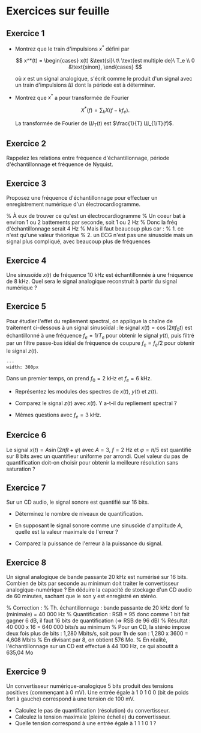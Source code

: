 # Exercices sur feuille


## Exercice 1

* Montrez que le train d'impulsions $x^*$ défini par
  
  $$
  x^*(t) =
  \begin{cases}
  x(t) &\text{si}\ t\ \text{est multiple de}\ T_e \\
  0    &\text{sinon},
  \end{cases}
  $$
  
  où $x$ est un signal analogique, s'écrit comme le produit d'un signal avec un train d'impulsions $Ш$ dont la période est à déterminer.
  
* Montrez que $x^*$ a pour transformée de Fourier
  
  $$
  X^*(f) = \sum_k X(f-kf_e).
  $$
  
  La transformée de Fourier de $Ш_T(t)$ est $\frac{1}{T} Ш_{1/T}(f)$.
  

## Exercice 2

Rappelez les relations entre fréquence d'échantillonnage, période d'échantillonnage et fréquence de Nyquist.


## Exercice 3

Proposez une fréquence d'échantillonnage pour effectuer un enregistrement numérique d'un électrocardiogramme.

% À eux de trouver ce qu'est un électrocardiogramme
% Un coeur bat à environ 1 ou 2 battements par seconde, soit 1 ou 2 Hz
% Donc la fréq d'échantillonnage serait 4 Hz
% Mais il faut beaucoup plus car :
%       1. ce n'est qu'une valeur théorique
%       2. un ECG n'est pas une sinusoïde mais un signal plus compliqué, avec beaucoup plus de fréquences


## Exercice 4
<!-- Source : Prandoni, exo 9.6 -->

Une sinusoïde $x(t)$ de fréquence 10 kHz est échantillonnée à une fréquence de 8 kHz.
Quel sera le signal analogique reconstruit à partir du signal numérique ?


## Exercice 5

Pour étudier l'effet du repliement spectral, on applique la chaîne de traitement ci-dessous à un signal sinusoïdal :
le signal $x(t) = \cos(2\pi f_0 t)$ est échantillonné à une fréquence $f_e=1/T_e$ pour obtenir le signal $y(t)$,
puis filtré par un filtre passe-bas idéal de fréquence de coupure $f_c = f_e/2$ pour obtenir le signal $z(t)$.

```{figure} aliasing.png
---
width: 300px
```

Dans un premier temps, on prend $f_0=2$ kHz et $f_e=6$ kHz.

* Représentez les modules des spectres de $x(t)$, $y(t)$ et $z(t)$.

* Comparez le signal $z(t)$ avec $x(t)$.
  Y a-t-il du repliement spectral ?

* Mêmes questions avec $f_e = 3$ kHz.


## Exercice 6

Le signal $x(t) = A \sin(2 \pi f t + \varphi)$ avec $A=3$, $f=2$ Hz et $\varphi=\pi/5$
est quantifié sur 8 bits avec un quantifieur uniforme par arrondi.
Quel valeur du pas de quantification doit-on choisir pour obtenir la meilleure résolution sans saturation ?


## Exercice 7

Sur un CD audio, le signal sonore est quantifié sur 16 bits.

* Déterminez le nombre de niveaux de quantification.

* En supposant le signal sonore comme une sinusoïde d'amplitude $A$, quelle est la valeur maximale de l'erreur ?

* Comparez la puissance de l'erreur à la puissance du signal.

<!-- => 2^16 = 65536 niveaux 
Supposons l'amplitude max (crête à crête) de 2A :
xmax-xmin=2A => q=2A/2^16 = 1 15 10^-6 = q A2

Valeur max de lerreur : q/2 = 7,6 10^{-6} A2
Puissance de 'erreur : q^2/12 = 1,5 10^{-11} A^2 4
Puissance du'ne sinusoïde 'amplitude 2A :

$$
Px = \frac{A}{T}\int_T [A\sin(2\pi f t)\ dt
=\frac{} 1^2 \int \frac{1-\cos(4\pi ft)}{2} dt
= A^2/2T \int 1 dt - A^2/2T \int_T \©os(4\pi f t) dt
= A^2/2 - 0 = A^2/2
$$

différence importante ! -->


## Exercice 8

Un signal analogique de bande passante 20 kHz est numérisé sur 16 bits.
Combien de bits par seconde au minimum doit traiter le convertisseur analogique-numérique ?
En déduire la capacité de stockage d'un CD audio de 60 minutes, sachant que le son y est enregistré en stéréo.

% Correction :
% Th. échantillonnage : bande passante de 20 kHz donf fe (minimale) = 40 000 Hz
% Quantification : RSB = 95 donc comme 1 bit fait gagner 6 dB, il faut 16 bits de quantification (=> RSB de 96 dB)
% Résultat : 40 000 x 16 = 640 000 bits/s au minimum
% Pour un CD, la stéréo impose deux fois plus de bits : 1,280 Mbits/s, soit pour 1h de son : 1,280 x 3600 = 4,608 Mbits
% En divisant par 8, on obtient 576 Mo.
% En réalité, l'échantillonnage sur un CD est effectué à 44 100 Hz, ce qui aboutit à 635,04 Mo


## Exercice 9

<!-- Source : cours de C. Doignon -->

Un convertisseur numérique-analogique 5 bits produit des tensions positives (commençant à 0 mV).
Une entrée égale à 1 0 1 0 0 (bit de poids fort à gauche) correspond à une tension de 100 mV.

* Calculez le pas de quantification (résolution) du convertisseur.
* Calculez la tension maximale (pleine échelle) du convertisseur.
* Quelle tension correspond à une entrée égale à 1 1 1 0 1 ?

<!-- Correction :
  On a              & 0\,0\,0\,0\,0 & $0$  & $0$~mV \\
  et                & 1\,0\,1\,0\,0 & $20$ & $100$~mV. \\
  Donc              & 0\,0\,0\,0\,1 & $1$  & $100/20$ = $5$~mV. \\
  Par conséquent    & 1\,1\,1\,0\,1 & $29$ & $29 \times 5$ = $145$~mV \\
  et                & 1\,1\,1\,1\,1 & $31$ & $31 \times 5$ = $155$~mV. \\ -->